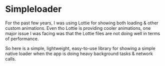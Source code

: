 # Simpleloader
For the past few years, I was using Lottie for showing both loading & other custom animations. Even tho Lottie is providing cooler animations, one major issue I was facing was that the Lottie files are not doing well in terms of performance.

So here is a simple, lightweight, easy-to-use library for showing a simple native loader when the app is doing heavy background tasks & network calls.
